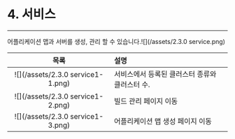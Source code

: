 # 4. 서비스

---

어플리케이션 맵과 서버를 생성, 관리 할 수 있습니다.![](/assets/2.3.0 service.png)

| 목록 | 설명 |
| :---: | :--- |
| ![](/assets/2.3.0 service1-1.png) | 서비스에서 등록된 클러스터 종류와 클러스터 수. |
| ![](/assets/2.3.0 service1-2.png) | 빌드 관리 페이지 이동 |
| ![](/assets/2.3.0 service1-3.png) | 어플리케이션 맵 생성 페이지 이동 |



